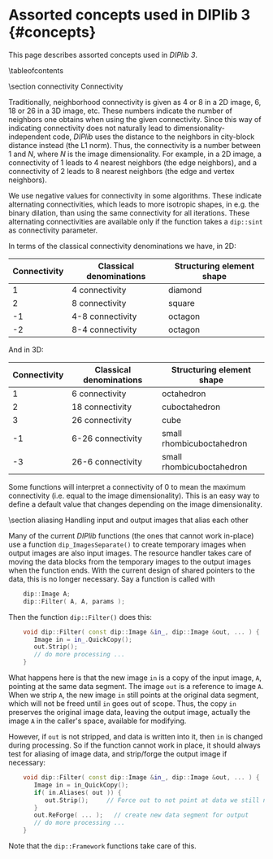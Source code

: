 # Assorted concepts used in DIPlib 3 {#concepts}

[//]: # (DIPlib 3.0)

[//]: # ([c]2016-2017, Cris Luengo.)
[//]: # (Based on original DIPlib code: [c]1995-2014, Delft University of Technology.)

[//]: # (Licensed under the Apache License, Version 2.0 [the "License"];)
[//]: # (you may not use this file except in compliance with the License.)
[//]: # (You may obtain a copy of the License at)
[//]: # ()
[//]: # (   http://www.apache.org/licenses/LICENSE-2.0)
[//]: # ()
[//]: # (Unless required by applicable law or agreed to in writing, software)
[//]: # (distributed under the License is distributed on an "AS IS" BASIS,)
[//]: # (WITHOUT WARRANTIES OR CONDITIONS OF ANY KIND, either express or implied.)
[//]: # (See the License for the specific language governing permissions and)
[//]: # (limitations under the License.)

This page describes assorted concepts used in *DIPlib 3*.

\tableofcontents


[//]: # (--------------------------------------------------------------)

\section connectivity Connectivity

Traditionally, neighborhood connectivity is given as 4 or 8 in a 2D image, 6, 18 or 26
in a 3D image, etc. These numbers indicate the number of neighbors one obtains when
using the given connectivity. Since this way of indicating connectivity does not naturally
lead to dimensionality-independent code, *DIPlib* uses the distance to the neighbors in
city-block distance instead (the L1 norm). Thus, the connectivity is a number between
1 and *N*, where *N* is the image dimensionality. For example, in a 2D image,
a connectivity of 1 leads to 4 nearest neighbors (the edge neighbors), and a connectivity
of 2 leads to 8 nearest neighbors (the edge and vertex neighbors).

We use negative values for connectivity in some algorithms. These indicate alternating
connectivities, which leads to more isotropic shapes, in e.g. the binary dilation, than
using the same connectivity for all iterations. These alternating connectivities are
available only if the function takes a `dip::sint` as connectivity parameter.

In terms of the classical connectivity denominations we have, in 2D:

Connectivity | Classical denominations | Structuring element shape
------------ | ----------------------- | -------------------------
1            | 4 connectivity          | diamond
2            | 8 connectivity          | square
-1           | 4-8 connectivity        | octagon
-2           | 8-4 connectivity        | octagon

And in 3D:

Connectivity | Classical denominations | Structuring element shape
------------ | ----------------------- | -------------------------
1            | 6 connectivity          | octahedron
2            | 18 connectivity         | cuboctahedron
3            | 26 connectivity         | cube
-1           | 6-26 connectivity       | small rhombicuboctahedron
-3           | 26-6 connectivity       | small rhombicuboctahedron

Some functions will interpret a connectivity of 0 to mean the maximum connectivity
(i.e. equal to the image dimensionality). This is an easy way to define a default
value that changes depending on the image dimensionality.


[//]: # (--------------------------------------------------------------)

\section aliasing Handling input and output images that alias each other

Many of the current *DIPlib* functions (the ones that cannot work
in-place) use a function `dip_ImagesSeparate()` to create temporary images
when output images are also input images. The resource handler takes
care of moving the data blocks from the temporary images to the output
images when the function ends. With the current design of shared pointers
to the data, this is no longer necessary. Say a function is called with
```cpp
    dip::Image A;
    dip::Filter( A, A, params );
```

Then the function `dip::Filter()` does this:
```cpp
    void dip::Filter( const dip::Image &in_, dip::Image &out, ... ) {
       Image in = in_.QuickCopy();
       out.Strip();
       // do more processing ...
    }
```

What happens here is that the new image `in` is a copy of the input image, `A`,
pointing at the same data segment. The image `out` is a reference to image `A`.
When we strip `A`, the new image `in` still points at the original data segment,
which will not be freed until `in` goes out of scope. Thus, the copy `in`
preserves the original image data, leaving the output image, actually the
image `A` in the caller's space, available for modifying.

However, if `out` is not stripped, and data is written into it, then `in` is
changed during processing. So if the function cannot work in place, it should
always test for aliasing of image data, and strip/forge the output image if
necessary:
```cpp
    void dip::Filter( const dip::Image &in_, dip::Image &out, ... ) {
       Image in = in_QuickCopy();
       if( in.Aliases( out )) {
          out.Strip();     // Force out to not point at data we still need 
       }
       out.ReForge( ... );   // create new data segment for output
       // do more processing ...
    }
```

Note that the `dip::Framework` functions take care of this.
